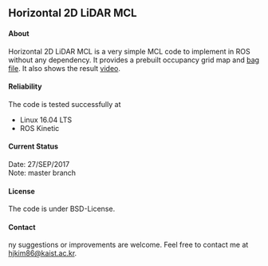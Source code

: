 ## Horizontal 2D LiDAR MCL


#### About
Horizontal 2D LiDAR MCL is a very simple MCL code to implement in ROS without any dependency. It provides a prebuilt occupancy grid map and [bag file](https://drive.google.com/file/d/0B2AuBcRNemIKYzA5OEdVT2twYVE/view?usp=sharing). It also shows the result [video](https://drive.google.com/file/d/0B2AuBcRNemIKX3k1TkNwRGdYeWM/view?usp=sharing).

#### Reliability
The code is tested successfully at
* Linux 16.04 LTS
* ROS Kinetic

#### Current Status

Date: 27/SEP/2017 \
Note: master branch

#### License

The code is under BSD-License.

#### Contact
ny suggestions or improvements are welcome. Feel free to contact me at hjkim86@kaist.ac.kr.
